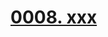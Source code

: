 # [0008. xxx](https://github.com/Tdahuyou/TNotes.egg/tree/main/notes/0008.%20xxx)

<!-- region:toc -->

<!-- endregion:toc -->

##

